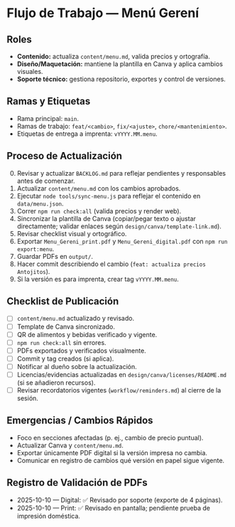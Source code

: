 # Flujo de Trabajo — Menú Gerení

## Roles
- **Contenido:** actualiza `content/menu.md`, valida precios y ortografía.
- **Diseño/Maquetación:** mantiene la plantilla en Canva y aplica cambios visuales.
- **Soporte técnico:** gestiona repositorio, exportes y control de versiones.

## Ramas y Etiquetas
- Rama principal: `main`.
- Ramas de trabajo: `feat/<cambio>`, `fix/<ajuste>`, `chore/<mantenimiento>`.
- Etiquetas de entrega a imprenta: `vYYYY.MM.menu`.

## Proceso de Actualización
0. Revisar y actualizar `BACKLOG.md` para reflejar pendientes y responsables antes de comenzar.
1. Actualizar `content/menu.md` con los cambios aprobados.
2. Ejecutar `node tools/sync-menu.js` para reflejar el contenido en `data/menu.json`.
3. Correr `npm run check:all` (valida precios y render web).
4. Sincronizar la plantilla de Canva (copiar/pegar texto o ajustar directamente; validar enlaces según `design/canva/template-link.md`).
5. Revisar checklist visual y ortográfico.
6. Exportar `Menu_Gereni_print.pdf` y `Menu_Gereni_digital.pdf` con `npm run export:menu`.
7. Guardar PDFs en `output/`.
8. Hacer commit describiendo el cambio (`feat: actualiza precios Antojitos`).
9. Si la versión es para imprenta, crear tag `vYYYY.MM.menu`.

## Checklist de Publicación
- [ ] `content/menu.md` actualizado y revisado.
- [ ] Template de Canva sincronizado.
- [ ] QR de alimentos y bebidas verificado y vigente.
- [ ] `npm run check:all` sin errores.
- [ ] PDFs exportados y verificados visualmente.
- [ ] Commit y tag creados (si aplica).
- [ ] Notificar al dueño sobre la actualización.
- [ ] Licencias/evidencias actualizadas en `design/canva/licenses/README.md` (si se añadieron recursos).
- [ ] Revisar recordatorios vigentes (`workflow/reminders.md`) al cierre de la sesión.

## Emergencias / Cambios Rápidos
- Foco en secciones afectadas (p. ej., cambio de precio puntual).
- Actualizar Canva y `content/menu.md`.
- Exportar únicamente PDF digital si la versión impresa no cambia.
- Comunicar en registro de cambios qué versión en papel sigue vigente.

## Registro de Validación de PDFs
- 2025-10-10 — Digital: ✅ Revisado por soporte (exporte de 4 páginas).
- 2025-10-10 — Print: ✅ Revisado en pantalla; pendiente prueba de impresión doméstica.
